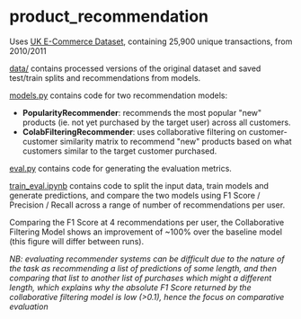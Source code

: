 # product_recommendation

Uses [UK E-Commerce Dataset](https://www.kaggle.com/carrie1/ecommerce-data), containing 25,900 unique transactions, from 2010/2011

[data/](https://github.com/angusrw/product_recommendation/tree/main/data) contains processed versions of the original dataset and saved test/train splits and recommendations from models.

[models.py](https://github.com/angusrw/product_recommendation/blob/main/models.py) contains code for two recommendation models:
- **PopularityRecommender**: recommends the most popular "new" products (ie. not yet purchased by the target user) across all customers.
- **ColabFilteringRecommender**: uses collaborative filtering on customer-customer similarity matrix to recommend "new" products based on what customers similar to the target customer purchased.

[eval.py](https://github.com/angusrw/product_recommendation/blob/main/eval.py) contains code for generating the evaluation metrics.

[train_eval.ipynb](https://github.com/angusrw/product_recommendation/blob/main/train_eval.ipynb) contains code to split the input data, train models and generate predictions, and compare the two models using F1 Score / Precision / Recall across a range of number of recommendations per user.

Comparing the F1 Score at 4 recommendations per user, the Collaborative Filtering Model shows an improvement of ~100% over the baseline model (this figure will differ between runs).

*NB: evaluating recommender systems can be difficult due to the nature of the task as recommending a list of predictions of some length, and then comparing that list to another list of purchases which might a different length, which explains why the absolute F1 Score returned by the collaborative filtering model is low (>0.1), hence the focus on comparative evaluation*
